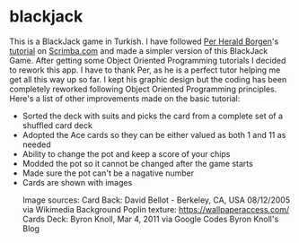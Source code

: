 # blackjack

This is a BlackJack game in Turkish.
I have followed <a href="https://github.com/perborgen">Per Herald Borgen</a>'s <a target="_blank" href="https://scrimba.com/learn/learnjavascript">tutorial</a> on <a target="_blank" href="https://scrimba.com/">Scrimba.com</a> and made a simpler version of this BlackJack Game. After getting some Object Oriented Programming tutorials I decided to rework this app. I have to thank Per, as he is a perfect tutor helping me get all this way up so far. I kept his graphic design but the coding has been completely reworked following Object Oriented Programming principles. Here's a list of other improvements made on the basic tutorial:

<ul>
  <li>Sorted the deck with suits and picks the card from a complete set of a shuffled card deck</li>
  <li>Adopted the Ace cards so they can be either valued as both 1 and 11 as needed</li>
  <li>Ability to change the pot and keep a score of your chips</li>
  <li>Modded the pot so it cannot be changed after the game starts</li>
  <li>Made sure the pot can't be a nagative number</li>
  <li>Cards are shown with images</li>

Image sources:
Card Back: David Bellot - Berkeley, CA, USA 08/12/2005 via Wikimedia
Background Poplin texture: https://wallpaperaccess.com/
Cards Deck: Byron Knoll, Mar 4, 2011 via Google Codes Byron Knoll's Blog
